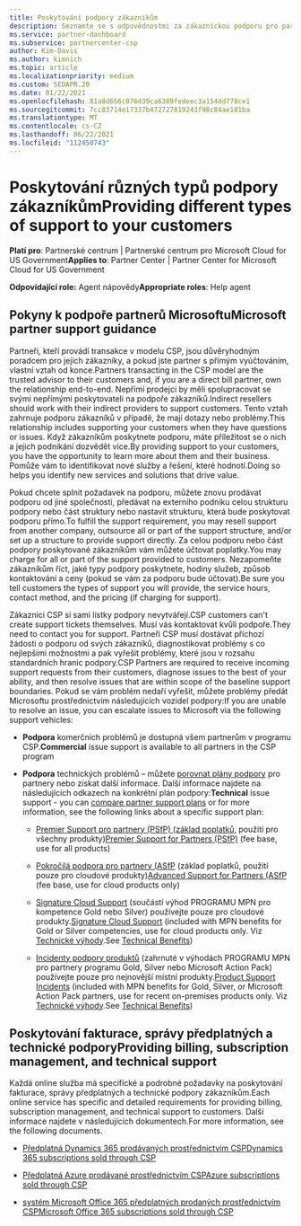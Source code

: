 ```yaml
---
title: Poskytování podpory zákazníkům
description: Seznamte se s odpovědnostmi za zákaznickou podporu pro partnery v programu CSP. Zahrnuje podporu pro fakturaci, správu předplatných a technické problémy.
ms.service: partner-dashboard
ms.subservice: partnercenter-csp
author: Kim-Davis
ms.author: kimnich
ms.topic: article
ms.localizationpriority: medium
ms.custom: SEOAPR.20
ms.date: 01/22/2021
ms.openlocfilehash: 81a8d656c876d39ca6389fedeec3a154dd778ce1
ms.sourcegitcommit: 7cc83714e17337b472727819243f98c84ae181ba
ms.translationtype: MT
ms.contentlocale: cs-CZ
ms.lasthandoff: 06/22/2021
ms.locfileid: "112450743"
---
```

# <a name="providing-different-types-of-support-to-your-customers"></a><span data-ttu-id="49668-104">Poskytování různých typů podpory zákazníkům</span><span class="sxs-lookup"><span data-stu-id="49668-104">Providing different types of support to your customers</span></span>

<span data-ttu-id="49668-105">**Platí pro**: Partnerské centrum | Partnerské centrum pro Microsoft Cloud for US Government</span><span class="sxs-lookup"><span data-stu-id="49668-105">**Applies to**: Partner Center | Partner Center for Microsoft Cloud for US Government</span></span>

<span data-ttu-id="49668-106">**Odpovídající role:** Agent nápovědy</span><span class="sxs-lookup"><span data-stu-id="49668-106">**Appropriate roles**: Help agent</span></span>

## <a name="microsoft-partner-support-guidance"></a><span data-ttu-id="49668-107">Pokyny k podpoře partnerů Microsoftu</span><span class="sxs-lookup"><span data-stu-id="49668-107">Microsoft partner support guidance</span></span>

<span data-ttu-id="49668-108">Partneři, kteří provádí transakce v modelu CSP, jsou důvěryhodným poradcem pro jejich zákazníky, a pokud jste partner s přímým vyúčtováním, vlastní vztah od konce.</span><span class="sxs-lookup"><span data-stu-id="49668-108">Partners transacting in the CSP model are the trusted advisor to their customers and, if you are a direct bill partner, own the relationship end-to-end.</span></span> <span data-ttu-id="49668-109">Nepřímí prodejci by měli spolupracovat se svými nepřímými poskytovateli na podpoře zákazníků.</span><span class="sxs-lookup"><span data-stu-id="49668-109">Indirect resellers should work with their indirect providers to support customers.</span></span> <span data-ttu-id="49668-110">Tento vztah zahrnuje podporu zákazníků v případě, že mají dotazy nebo problémy.</span><span class="sxs-lookup"><span data-stu-id="49668-110">This relationship includes supporting your customers when they have questions or issues.</span></span> <span data-ttu-id="49668-111">Když zákazníkům poskytnete podporu, máte příležitost se o nich a jejich podnikání dozvědět více.</span><span class="sxs-lookup"><span data-stu-id="49668-111">By providing support to your customers, you have the opportunity to learn more about them and their business.</span></span> <span data-ttu-id="49668-112">Pomůže vám to identifikovat nové služby a řešení, které hodnotí.</span><span class="sxs-lookup"><span data-stu-id="49668-112">Doing so helps you identify new services and solutions that drive value.</span></span>

<span data-ttu-id="49668-113">Pokud chcete splnit požadavek na podporu, můžete znovu prodávat podporu od jiné společnosti, předávat na externího podniku celou strukturu podpory nebo část struktury nebo nastavit strukturu, která bude poskytovat podporu přímo.</span><span class="sxs-lookup"><span data-stu-id="49668-113">To fulfill the support requirement, you may resell support from another company, outsource all or part of the support structure, and/or set up a structure to provide support directly.</span></span> <span data-ttu-id="49668-114">Za celou podporu nebo část podpory poskytované zákazníkům vám můžete účtovat poplatky.</span><span class="sxs-lookup"><span data-stu-id="49668-114">You may charge for all or part of the support provided to customers.</span></span> <span data-ttu-id="49668-115">Nezapomeňte zákazníkům říct, jaké typy podpory poskytnete, hodiny služeb, způsob kontaktování a ceny (pokud se vám za podporu bude účtovat).</span><span class="sxs-lookup"><span data-stu-id="49668-115">Be sure you tell customers the types of support you will provide, the service hours, contact method, and the pricing (if charging for support).</span></span>

<span data-ttu-id="49668-116">Zákazníci CSP si sami lístky podpory nevytvářejí.</span><span class="sxs-lookup"><span data-stu-id="49668-116">CSP customers can't create support tickets themselves.</span></span> <span data-ttu-id="49668-117">Musí vás kontaktovat kvůli podpoře.</span><span class="sxs-lookup"><span data-stu-id="49668-117">They need to contact you for support.</span></span> <span data-ttu-id="49668-118">Partneři CSP musí dostávat příchozí žádosti o podporu od svých zákazníků, diagnostikovat problémy s co nejlepšími možnostmi a pak vyřešit problémy, které jsou v rozsahu standardních hranic podpory.</span><span class="sxs-lookup"><span data-stu-id="49668-118">CSP Partners are required to receive incoming support requests from their customers, diagnose issues to the best of your ability, and then resolve issues that are within scope of the baseline support boundaries.</span></span> <span data-ttu-id="49668-119">Pokud se vám problém nedaří vyřešit, můžete problémy předát Microsoftu prostřednictvím následujících vozidel podpory:</span><span class="sxs-lookup"><span data-stu-id="49668-119">If you are unable to resolve an issue, you can escalate issues to Microsoft via the following support vehicles:</span></span>

- <span data-ttu-id="49668-120">**Podpora** komerčních problémů je dostupná všem partnerům v programu CSP.</span><span class="sxs-lookup"><span data-stu-id="49668-120">**Commercial** issue support is available to all partners in the CSP program</span></span>

- <span data-ttu-id="49668-121">**Podpora** technických problémů – můžete [porovnat plány podpory](https://partner.microsoft.com/support/partnersupport) pro partnery nebo získat další informace. Další informace najdete na následujících odkazech na konkrétní plán podpory:</span><span class="sxs-lookup"><span data-stu-id="49668-121">**Technical** issue support - you can [compare partner support plans](https://partner.microsoft.com/support/partnersupport) or for more information, see the following links  about a specific support plan:</span></span>

  - <span data-ttu-id="49668-122">[Premier Support pro partnery (PSfP) (základ poplatků,](https://partner.microsoft.com/support/microsoft-services-premier-support) použití pro všechny produkty)</span><span class="sxs-lookup"><span data-stu-id="49668-122">[Premier Support for Partners (PSfP)](https://partner.microsoft.com/support/microsoft-services-premier-support) (fee base, use for all products)</span></span>

  - <span data-ttu-id="49668-123">[Pokročilá podpora pro partnery (ASfP](https://partner.microsoft.com/support/advanced-cloud-support) (základ poplatků, použití pouze pro cloudové produkty)</span><span class="sxs-lookup"><span data-stu-id="49668-123">[Advanced Support for Partners (ASfP](https://partner.microsoft.com/support/advanced-cloud-support) (fee base, use for cloud products only)</span></span>

  - <span data-ttu-id="49668-124">[Signature Cloud Support](manage-your-partner-network-benefits.md) (součástí výhod PROGRAMU MPN pro kompetence Gold nebo Silver) používejte pouze pro cloudové produkty.</span><span class="sxs-lookup"><span data-stu-id="49668-124">[Signature Cloud Support](manage-your-partner-network-benefits.md) (included with MPN benefits for Gold or Silver competencies, use for cloud products only.</span></span> <span data-ttu-id="49668-125">Viz [Technické výhody](mpn-benefits-technical-support.md).</span><span class="sxs-lookup"><span data-stu-id="49668-125">See [Technical Benefits](mpn-benefits-technical-support.md))</span></span>

  - <span data-ttu-id="49668-126">[Incidenty podpory produktů](manage-your-partner-network-benefits.md) (zahrnuté v výhodách PROGRAMU MPN pro partnery programu Gold, Silver nebo Microsoft Action Pack) používejte pouze pro nejnovější místní produkty.</span><span class="sxs-lookup"><span data-stu-id="49668-126">[Product Support Incidents](manage-your-partner-network-benefits.md) (included with MPN benefits for Gold, Silver, or Microsoft Action Pack partners, use for recent on-premises products only.</span></span> <span data-ttu-id="49668-127">Viz [Technické výhody](mpn-benefits-technical-support.md).</span><span class="sxs-lookup"><span data-stu-id="49668-127">See [Technical Benefits](mpn-benefits-technical-support.md))</span></span>

## <a name="providing-billing-subscription-management-and-technical-support"></a><span data-ttu-id="49668-128">Poskytování fakturace, správy předplatných a technické podpory</span><span class="sxs-lookup"><span data-stu-id="49668-128">Providing billing, subscription management, and technical support</span></span> 

<span data-ttu-id="49668-129">Každá online služba má specifické a podrobné požadavky na poskytování fakturace, správy předplatných a technické podpory zákazníkům.</span><span class="sxs-lookup"><span data-stu-id="49668-129">Each online service has specific and detailed requirements for providing billing, subscription management, and technical support to customers.</span></span> <span data-ttu-id="49668-130">Další informace najdete v následujících dokumentech.</span><span class="sxs-lookup"><span data-stu-id="49668-130">For more information, see the following documents.</span></span>

- [<span data-ttu-id="49668-131">Předplatná Dynamics 365 prodávaných prostřednictvím CSP</span><span class="sxs-lookup"><span data-stu-id="49668-131">Dynamics 365 subscriptions sold through CSP</span></span>](https://www.microsoftpartnercommunity.com/t5/CSP/Microsoft-Partner-Support-Guidance/m-p/5262#M30)

- [<span data-ttu-id="49668-132">Předplatná Azure prodávané prostřednictvím CSP</span><span class="sxs-lookup"><span data-stu-id="49668-132">Azure subscriptions sold through CSP</span></span>](https://www.microsoftpartnercommunity.com/t5/CSP/Microsoft-Partner-Support-Guidance/m-p/5263#M31)

- [<span data-ttu-id="49668-133">systém Microsoft Office 365 předplatných prodaných prostřednictvím CSP</span><span class="sxs-lookup"><span data-stu-id="49668-133">Microsoft Office 365 subscriptions sold through CSP</span></span>](https://www.microsoftpartnercommunity.com/t5/CSP/Microsoft-Partner-Support-Guidance/m-p/5264#M32)
